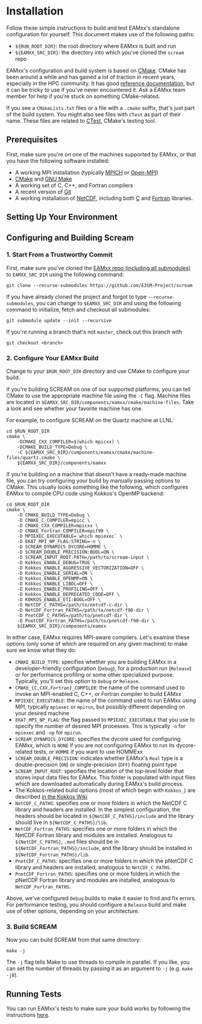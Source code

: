 # Installation

Follow these simple instructions to build and test EAMxx's standalone
configuration for yourself. This document makes use of the following paths:

+ `${RUN_ROOT_DIR}`: the root directory where EAMxx is built and run
+ `${EAMXX_SRC_DIR}`: the directory into which you've cloned the `scream` repo

EAMxx's configuration and build system is based on [CMake](https://cmake.org/).
CMake has been around a while and has gained a lot of traction in recent years,
especially in the HPC community. It has good [reference documentation](https://cmake.org/cmake/help/latest/index.html),
but it can be tricky to use if you've never encountered it. Ask a EAMxx team
member for help if you're stuck on something CMake-related.

If you see a `CMakeLists.txt` files or a file with a `.cmake` suffix, that's
just part of the build system. You might also see files with `CTest` as part of
their name. These files are related to [CTest](https://cmake.org/cmake/help/latest/manual/ctest.1.html),
CMake's testing tool.

## Prerequisites

First, make sure you're on one of the machines supported by EAMxx, or that you
have the following software installed:

* A working MPI installation (typically [MPICH]() or [Open-MPI]())
* [CMake](https://cmake.org) and [GNU Make](https://www.gnu.org/software/make/)
* A working set of C, C++, and Fortran compilers
* A recent version of [Git](https://git-scm.com/)
* A working installation of [NetCDF](https://www.unidata.ucar.edu/software/netcdf/),
  including both [C](https://github.com/Unidata/netcdf-c) and
  [Fortran](https://github.com/Unidata/netcdf-fortran) libraries.

## Setting Up Your Environment

## Configuring and Building Scream

### 1. Start From a Trustworthy Commit

First, make sure you've cloned the [EAMxx repo (including all submodules)](https://github.com/E3SM-Project/scream)
to `EAMXX_SRC_DIR` using the following command:

```
git clone --recurse-submodules https://github.com/E3SM-Project/scream
```

If you have already cloned the project and forgot to type `--recurse-submodules`,
you can change to `$EAMXX_SRC_DIR` and using the following command to initialize,
fetch and checkout all submodules:

```
git submodule update --init --recursive
```

If you're running a branch that's not `master`, check out this branch with

```
git checkout <branch>
```

### 2. Configure Your EAMxx Build

Change to your `$RUN_ROOT_DIR` directory and use CMake to configure your build.

If you're building SCREAM on one of our supported platforms, you can tell CMake
to use the appropriate machine file using the `-C` flag. Machine files are
located in `$EAMXX_SRC_DIR/components/eamxx/cmake/machine-files`. Take a look
and see whether your favorite machine has one.

For example, to configure SCREAM on the Quartz machine at LLNL:

```
cd $RUN_ROOT_DIR
cmake \
    -DCMAKE_CXX_COMPILER=$(which mpicxx) \
    -DCMAKE_BUILD_TYPE=Debug \
    -C ${EAMXX_SRC_DIR}/components/eamxx/cmake/machine-files/quartz.cmake \
    ${EAMXX_SRC_DIR}/components/eamxx
```

If you're building on a machine that doesn't have a ready-made machine file,
you can try configuring your build by manually passing options to CMake. This
usually looks something like the following, which configures EAMxx to compile
CPU code using Kokkos's OpenMP backend:
```
cd $RUN_ROOT_DIR
cmake \
    -D CMAKE_BUILD_TYPE=Debug \
    -D CMAKE_C_COMPILER=mpicc \
    -D CMAKE_CXX_COMPILER=mpicxx \
    -D CMAKE_Fortran_COMPILER=mpif90 \
    -D MPIEXEC_EXECUTABLE=`which mpiexec` \
    -D EKAT_MPI_NP_FLAG:STRING=-n \
    -D SCREAM_DYNAMICS_DYCORE=HOMME \
    -D SCREAM_DOUBLE_PRECISION:BOOL=ON \
    -D SCREAM_INPUT_ROOT:PATH=/path/to/scream-input \
    -D Kokkos_ENABLE_DEBUG=TRUE \
    -D Kokkos_ENABLE_AGGRESSIVE_VECTORIZATION=OFF \
    -D Kokkos_ENABLE_SERIAL=ON \
    -D Kokkos_ENABLE_OPENMP=ON \
    -D Kokkos_ENABLE_LIBDL=OFF \
    -D Kokkos_ENABLE_PROFILING=OFF \
    -D Kokkos_ENABLE_DEPRECATED_CODE=OFF \
    -D KOKKOS_ENABLE_ETI:BOOL=OFF \
    -D NetCDF_C_PATHS=/path/to/netcdf-c-dir \
    -D NetCDF_Fortran_PATHS=/path/to/netcdf-f90-dir \
    -D PnetCDF_C_PATHS=/path/to/pnetcdf-dir \
    -D PnetCDF_Fortran_PATHS=/path/to/pnetcdf-f90-dir \
    ${EAMXX_SRC_DIR}/components/eamxx
```

In either case, EAMxx requires MPI-aware compilers. Let's examine these
options (only some of which are required on any given machine) to make sure we
know what they do:

* `CMAKE_BUILD_TYPE`: specifies whether you are building EAMxx in a
  developer-friendly configuration (`Debug`), for a production run (`Release`)
  or for performance profiling or some other specialized purpose. Typically,
  you'll set this option to `Debug` or `Release`.
* `CMAKE_{C,CXX,Fortran}_COMPILER`: the name of the command used to invoke an
  MPI-enabled C, C++, or Fortran compiler to build EAMxx
* `MPIEXEC_EXECUTABLE`: the name of the command used to run EAMxx using MPI,
  typically `mpiexec` or `mpirun`, but possibly different depending on your
  desired machine
* `EKAT_MPI_NP_FLAG`: the flag passed to `MPIEXEC_EXECUTABLE` that you use to
  specify the number of desired MPI processes. This is typically `-n` for
  `mpiexec` and `-np` for `mpirun`.
* `SCREAM_DYNAMICS_DYCORE`: specifies the dycore used for configuring EAMxx,
  which is `NONE` if you are not configuring EAMxx to run its dycore-related
  tests, or `HOMME` if you want to use HOMMExx
* `SCREAM_DOUBLE_PRECISION`: indicates whether EAMxx's `Real` type is a
  double-precision (`ON`) or single-precision (`OFF`) floating point type
* `SCREAM_INPUT_ROOT`: specifies the location of the top-level folder that
  stores input data files for EAMxx. This folder is populated with input files
  which are downloaded automatically during EAMxx's build process.
* The Kokkos-related build options (most of which begin with `Kokkos_`) are
  described [in the Kokkos Wiki](https://kokkos.github.io/kokkos-core-wiki/keywords.html)
* `NetCDF_C_PATHS`: specifies one or more folders in which the NetCDF C library
  and headers are installed. In the simplest configuration, the headers should
  be located in `${NetCDF_C_PATHS}/include` and the library should live in
  `${NetCDF_C_PATHS}/lib`.
* `NetCDF_Fortran_PATHS`: specifies one or more folders in which the NetCDF
  Fortran library and modules are installed. Analogous to `${NetCDF_C_PATHS}`,
  `.mod` files should be in `${NetCDF_Fortran_PATHS}/include`, and the library
  should be installed in `${NetCDF_Fortran_PATHS}/lib`.
* `PnetCDF_C_PATHS`: specifies one or more folders in which the pNetCDF C
  library and headers are installed, analogous to `NetCDF_C_PATHS`.
* `PnetCDF_Fortran_PATHS`: specifies one or more folders in which the pNetCDF
  Fortran library and modules are installed, analogous to
  `NetCDF_Fortran_PATHS`.

Above, we've configured `Debug` builds to make it easier to find and fix errors.
For performance testing, you should configure a `Release` build and make use of
other options, depending on your architecture.

### 3. Build SCREAM

Now you can build SCREAM from that same directory:

```
make -j
```

The `-j` flag tells Make to use threads to compile in parallel. If you like, you
can set the number of threads by passing it as an argument to `-j` (e.g.
`make -j8`).

## Running Tests

You can run EAMxx's tests to make sure your build works by following the
instructions [here](../developer/standalone_testing.md).
